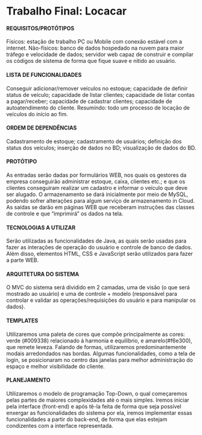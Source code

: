 # Trabalho Final: Locacar
#### REQUISITOS/PROTÓTIPOS
Físicos: estação de trabalho PC ou Mobile com conexão estável com a internet.
Não-físicos: banco de dados hospedado na nuvem para maior tráfego e velocidade de dados; servidor
web capaz de construir e compilar os códigos de sistema de forma que fique suave e nítido ao usuário.
#### LISTA DE FUNCIONALIDADES
Conseguir adicionar/remover veículos no estoque; capacidade de definir status de veículo; capacidade
de listar clientes; capacidade de listar contas a pagar/receber; capacidade de cadastrar clientes;
capacidade de autoatendimento do cliente. Resumindo: todo um processo de locação de veículos do
início ao fim.
#### ORDEM DE DEPENDÊNCIAS
Cadastramento de estoque; cadastramento de usuários; definição dos status dos veículos; inserção de
dados no BD; visualização de dados do BD.
#### PROTÓTIPO
As entradas serão dadas por formulários WEB, nos quais os gestores da empresa conseguirão
administrar estoque, caixa, clientes etc.; e que os clientes conseguiram realizar um cadastro e
informar o veículo que deve ser alugado.
O armazenamento se dará inicialmente por meio de MySQL, podendo sofrer alterações para algum
serviço de armazenamento in Cloud.
As saídas se darão em páginas WEB que receberam instruções das classes de controle e que
“imprimirá” os dados na tela.
#### TECNOLOGIAS A UTILIZAR
Serão utilizadas as funcionalidades de Java, as quais serão usadas para fazer as interações de
operação do usuário e controle de banco de dados. Além disso, elementos HTML, CSS e JavaScript
serão utilizados para fazer a parte WEB.
#### ARQUITETURA DO SISTEMA
O MVC do sistema será dividido em 2 camadas, uma de visão (o que será mostrado ao usuário) e uma
de controle + modelo (responsável para controlar e validar as operações/requisições do usuário e para
manipular os dados).
#### TEMPLATES
Utilizaremos uma paleta de cores que compõe principalmente as cores: verde (#009338) relacionado à
harmonia e equilíbrio, e amarelo(#f6e300), que remete leveza. Falando de formas, utilizaremos
predominantemente modais arredondados nas bordas. Algumas funcionalidades, como a tela de login,
se posicionaram no centro das janelas para melhor administração do espaço e melhor visibilidade do
cliente.
#### PLANEJAMENTO
Utilizaremos o modelo de programação Top-Down, o qual começaremos pelas partes de maiores
complexidades até o mais simples. Iremos iniciar pela interface (front-end) e após tê-la feita de forma
que seja possível enxergar as funcionalidades do sistema por ela, iremos implementar essas
funcionalidades a partir do back-end, de forma que elas estejam condizentes com a interface
representada.
